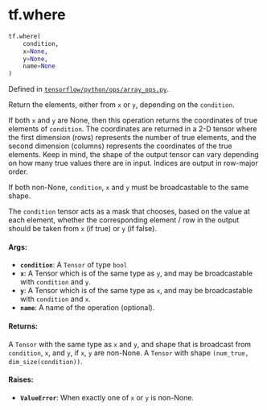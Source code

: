 <div itemscope itemtype="http://developers.google.com/ReferenceObject">
<meta itemprop="name" content="tf.where" />
<meta itemprop="path" content="Stable" />
</div>

# tf.where

``` python
tf.where(
    condition,
    x=None,
    y=None,
    name=None
)
```



Defined in [`tensorflow/python/ops/array_ops.py`](/code/stable/tensorflow/python/ops/array_ops.py).

Return the elements, either from `x` or `y`, depending on the `condition`.

If both `x` and `y` are None, then this operation returns the coordinates of
true elements of `condition`.  The coordinates are returned in a 2-D tensor
where the first dimension (rows) represents the number of true elements, and
the second dimension (columns) represents the coordinates of the true
elements. Keep in mind, the shape of the output tensor can vary depending on
how many true values there are in input. Indices are output in row-major
order.

If both non-None, `condition`, `x` and `y` must be broadcastable to the same
shape.

The `condition` tensor acts as a mask that chooses, based on the value at each
element, whether the corresponding element / row in the output should be taken
from `x` (if true) or `y` (if false).

#### Args:

* <b>`condition`</b>: A `Tensor` of type `bool`
* <b>`x`</b>: A Tensor which is of the same type as `y`, and may be broadcastable with
    `condition` and `y`.
* <b>`y`</b>: A Tensor which is of the same type as `x`, and may be broadcastable with
    `condition` and `x`.
* <b>`name`</b>: A name of the operation (optional).


#### Returns:

A `Tensor` with the same type as `x` and `y`, and shape that
  is broadcast from `condition`, `x`, and `y`, if `x`, `y` are non-None.
A `Tensor` with shape `(num_true, dim_size(condition))`.


#### Raises:

* <b>`ValueError`</b>: When exactly one of `x` or `y` is non-None.